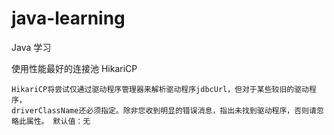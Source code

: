 # java-learning
Java 学习

使用性能最好的连接池 HikariCP

```
HikariCP将尝试仅通过驱动程序管理器来解析驱动程序jdbcUrl，但对于某些较旧的驱动程序，
driverClassName还必须指定。除非您收到明显的错误消息，指出未找到驱动程序，否则请忽略此属性。 默认值：无
```